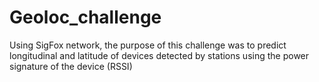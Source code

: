 # Geoloc_challenge
Using SigFox network, the purpose of this challenge was to predict longitudinal and latitude of devices detected by stations using the power signature of the device (RSSI)
